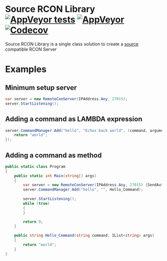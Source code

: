 # Source RCON Library [![AppVeyor tests](https://img.shields.io/appveyor/tests/Subtixx/source-rcon-library.svg)](https://ci.appveyor.com/project/Subtixx/source-rcon-library) [![AppVeyor](https://img.shields.io/appveyor/ci/subtixx/source-rcon-library.svg)](https://ci.appveyor.com/project/Subtixx/source-rcon-library) [![Codecov](https://img.shields.io/codecov/c/github/subtixx/source-rcon-library.svg)](https://codecov.io/gh/Subtixx/source-rcon-library)

Source RCON Library is a single class solution to create a [source](https://developer.valvesoftware.com/wiki/Source_RCON_Protocol) compatible RCON Server

# Examples

## Minimum setup server
```csharp
var server = new RemoteConServer(IPAddress.Any, 27015);
server.StartListening();
```

## Adding a command as LAMBDA expression

```csharp
server.CommandManager.Add("hello", "Echos back world", (command, arguments) => {
    return "world";
});
```

## Adding a command as method

```csharp
public static class Program
{
    public static int Main(string[] args)
    {
        var server = new RemoteConServer(IPAddress.Any, 27015) {SendAuthImmediately = true};
        server.CommandManager.Add("hello", "", Hello_Command);
        
        server.StartListening();
        while (true)
        {
        }

        return 0;
    }
    
    public string Hello_Command(string command, IList<string> args)
    {
        return "world";
    }
}
```